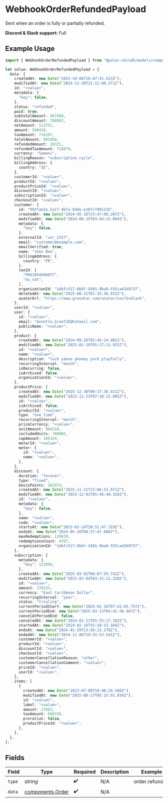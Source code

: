 # WebhookOrderRefundedPayload

Sent when an order is fully or partially refunded.

**Discord & Slack support:** Full

## Example Usage

```typescript
import { WebhookOrderRefundedPayload } from "@polar-sh/sdk/models/components/webhookorderrefundedpayload.js";

let value: WebhookOrderRefundedPayload = {
  data: {
    createdAt: new Date("2023-10-06T16:47:41.923Z"),
    modifiedAt: new Date("2024-12-30T21:11:09.271Z"),
    id: "<value>",
    metadata: {
      "key": false,
    },
    status: "refunded",
    paid: true,
    subtotalAmount: 957489,
    discountAmount: 708883,
    netAmount: 112751,
    amount: 558410,
    taxAmount: 718187,
    totalAmount: 801958,
    refundedAmount: 26321,
    refundedTaxAmount: 718879,
    currency: "Somoni",
    billingReason: "subscription_cycle",
    billingAddress: {
      country: "SE",
    },
    customerId: "<value>",
    productId: "<value>",
    productPriceId: "<value>",
    discountId: "<value>",
    subscriptionId: "<value>",
    checkoutId: "<value>",
    customer: {
      id: "992fae2a-2a17-4b7a-8d9e-e287cf90131b",
      createdAt: new Date("2024-05-16T23:47:00.287Z"),
      modifiedAt: new Date("2024-08-25T03:54:23.094Z"),
      metadata: {
        "key": false,
      },
      externalId: "usr_1337",
      email: "customer@example.com",
      emailVerified: true,
      name: "John Doe",
      billingAddress: {
        country: "FR",
      },
      taxId: [
        "FR61954506077",
        "eu_vat",
      ],
      organizationId: "1dbfc517-0bbf-4301-9ba8-555ca42b9737",
      deletedAt: new Date("2025-08-31T01:35:36.933Z"),
      avatarUrl: "https://www.gravatar.com/avatar/xxx?d=blank",
    },
    userId: "<value>",
    user: {
      id: "<value>",
      email: "Annetta.Grant35@hotmail.com",
      publicName: "<value>",
    },
    product: {
      createdAt: new Date("2024-09-26T03:45:24.901Z"),
      modifiedAt: new Date("2025-01-19T05:27:13.915Z"),
      id: "<value>",
      name: "<value>",
      description: "luck yahoo phooey yuck playfully",
      recurringInterval: "month",
      isRecurring: false,
      isArchived: false,
      organizationId: "<value>",
    },
    productPrice: {
      createdAt: new Date("2025-12-30T00:37:30.921Z"),
      modifiedAt: new Date("2023-11-23T07:18:15.885Z"),
      id: "<value>",
      isArchived: false,
      productId: "<value>",
      type: "one_time",
      recurringInterval: "month",
      priceCurrency: "<value>",
      unitAmount: 964210,
      includedUnits: 780885,
      capAmount: 166324,
      meterId: "<value>",
      meter: {
        id: "<value>",
        name: "<value>",
      },
    },
    discount: {
      duration: "forever",
      type: "fixed",
      basisPoints: 162073,
      createdAt: new Date("2025-11-21T23:06:53.071Z"),
      modifiedAt: new Date("2023-12-01T05:46:40.326Z"),
      id: "<value>",
      metadata: {
        "key": false,
      },
      name: "<value>",
      code: "<value>",
      startsAt: new Date("2023-03-24T20:51:47.319Z"),
      endsAt: new Date("2024-05-20T00:57:47.608Z"),
      maxRedemptions: 129619,
      redemptionsCount: 4787,
      organizationId: "1dbfc517-0bbf-4301-9ba8-555ca42b9737",
    },
    subscription: {
      metadata: {
        "key": 113894,
      },
      createdAt: new Date("2025-03-02T08:07:59.742Z"),
      modifiedAt: new Date("2025-02-04T03:15:11.328Z"),
      id: "<value>",
      amount: 176333,
      currency: "East Caribbean Dollar",
      recurringInterval: "year",
      status: "trialing",
      currentPeriodStart: new Date("2025-02-16T07:41:05.737Z"),
      currentPeriodEnd: new Date("2025-03-13T04:41:38.487Z"),
      cancelAtPeriodEnd: false,
      canceledAt: new Date("2024-01-11T01:55:17.102Z"),
      startedAt: new Date("2024-02-16T15:28:53.569Z"),
      endsAt: new Date("2024-01-29T13:56:15.278Z"),
      endedAt: new Date("2024-11-06T19:31:53.541Z"),
      customerId: "<value>",
      productId: "<value>",
      discountId: "<value>",
      checkoutId: "<value>",
      customerCancellationReason: "other",
      customerCancellationComment: "<value>",
      priceId: "<value>",
      userId: "<value>",
    },
    items: [
      {
        createdAt: new Date("2023-07-09T19:40:29.588Z"),
        modifiedAt: new Date("2025-08-17T05:15:01.934Z"),
        id: "<value>",
        label: "<value>",
        amount: 27653,
        taxAmount: 660339,
        proration: false,
        productPriceId: "<value>",
      },
    ],
  },
};
```

## Fields

| Field                                                | Type                                                 | Required                                             | Description                                          | Example                                              |
| ---------------------------------------------------- | ---------------------------------------------------- | ---------------------------------------------------- | ---------------------------------------------------- | ---------------------------------------------------- |
| `type`                                               | *string*                                             | :heavy_check_mark:                                   | N/A                                                  | order.refunded                                       |
| `data`                                               | [components.Order](../../models/components/order.md) | :heavy_check_mark:                                   | N/A                                                  |                                                      |